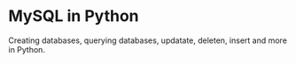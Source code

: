 # MySQL in Python

Creating databases, querying databases, updatate, deleten, insert and more in Python.
